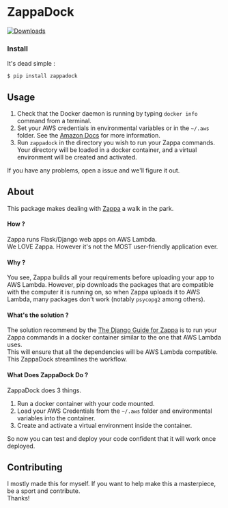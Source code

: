 # ZappaDock
[![Downloads](https://pepy.tech/badge/zappadock)](https://pepy.tech/project/zappadock)

### Install 
It's dead simple :
```
$ pip install zappadock
```


## Usage 
1. Check that the Docker daemon is running by typing `docker info` command from a terminal.
2. Set your AWS credentials in environmental variables or in the `~/.aws` folder.  See the [Amazon Docs](https://boto3.amazonaws.com/v1/documentation/api/latest/guide/credentials.html#environment-variables) for more information.
3. Run `zappadock` in the directory you wish to run your Zappa commands.  
Your directory will be loaded in a docker container, and a virtual environment will be created and activated.  

If you have any problems, open a issue and we'll figure it out.
  
  
  
## About
This package makes dealing with [Zappa](https://github.com/zappa/Zappa) a walk in the park.
#### How ?
Zappa runs Flask/Django web apps on AWS Lambda.  
We LOVE Zappa. However it's not the MOST user-friendly application ever.
#### Why ?
You see, Zappa builds all your requirements before uploading your app to AWS Lambda. However, pip downloads the packages that are compatible with the computer it is running on, so when Zappa uploads it to AWS Lambda, many packages don't work (notably `psycopg2` among others).
#### What's the solution ?
The solution recommend by the [The Django Guide for Zappa](https://romandc.com/zappa-django-guide/) is to run your Zappa commands in a docker container similar to the one that AWS Lambda uses.  
This will ensure that all the dependencies will be AWS Lambda compatible. 
This ZappaDock streamlines the workflow.
#### What Does ZappaDock Do ?
ZappaDock does 3 things.
1. Run a docker container with your code mounted.
2. Load your AWS Credentials from the `~/.aws` folder and environmental variables into the container.
3. Create and activate a virtual environment inside the container.  

So now you can test and deploy your code confident that it will work once deployed.  


## Contributing
I mostly made this for myself.  If you want to help make this a masterpiece, be a sport and contribute.  
Thanks!

